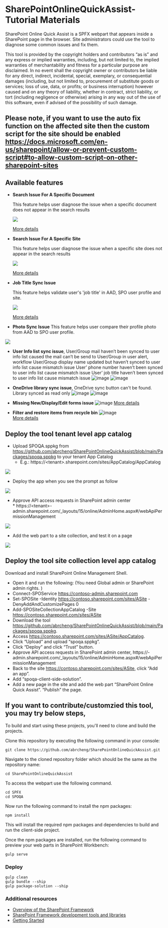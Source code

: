 # SharePointOnlineQuickAssist-Tutorial Materials

SharePoint Online Quick Assist is a SPFX webpart that appears inside a SharePoint page in the browser. Site administrators could use the tool to diagnose some common issues and fix them.

This tool is provided by the copyright holders and contributors “as is” and any express or implied warranties, including, but not limited to, the implied warranties of merchantability and fitness for a particular purpose are disclaimed. In no event shall the copyright owner or contributors be liable for any direct, indirect, incidental, special, exemplary, or consequential damages (including, but not limited to, procurement of substitute goods or services; loss of use, data, or profits; or business interruption) however caused and on any theory of liability, whether in contract, strict liability, or tort (including negligence or otherwise) arising in any way out of the use of this software, even if advised of the possibility of such damage.

## Please note, if you want to use the auto fix function on the affected site then the custom script for the site should be enabled https://docs.microsoft.com/en-us/sharepoint/allow-or-prevent-custom-script#to-allow-custom-script-on-other-sharepoint-sites

## Available features

* **Search Issue For A Specific Document**


  This feature helps user diagnose the issue when a specific document does not appear in the search results

  <IMG src=.\assets\NoCrawl.JPG>

   [More details](https://github.com/abrcheng/SharePointOnlineQuickAssist/blob/main/SPFX/SPOQA/SearchSpecificDocument.md)


* **Search Issue For A Specific Site**
	
  This feature helps user diagnose the issue when a specific site does not appear in the search results	

  <IMG src=.\assets\SiteNoCrawl.JPG>
	  
   [More details](https://github.com/abrcheng/SharePointOnlineQuickAssist/blob/main/SPFX/SPOQA/SearchSite.md)
	  

* **Job Title Sync Issue**
	

  This feature helps validate user's 'job title' in AAD, SPO user profile and site.
  
  <IMG src=.\assets\JobTitle.JPG>
  
   [More details](https://github.com/abrcheng/SharePointOnlineQuickAssist/blob/main/SPFX/SPOQA/JobTitleSyncIssue.md)
    
*  **Photo Sync Issue**
   This feature helps user compare their profile photo from AAD to SPO user profile.
    
  <IMG src=.\assets\CheckUserProfilePhoto.JPG>
    
* **User Info list sync issue**,
	User/Group mail haven’t been synced to user info list caused the mail can’t be send to User/Group in user alert, workflow 
	User/Group display name updated but haven’t synced to user info list cause mismatch issue 
	User’ phone number haven’t been synced to user info list cause mismatch issue 
	User’ job title haven’t been synced to user info list cause mismatch issue 
![image](https://user-images.githubusercontent.com/21354416/144986960-e4befdd6-b9d6-40a0-bb54-fc90ca8d0d70.png)
![image](https://user-images.githubusercontent.com/21354416/144987002-085d0652-f243-4c29-84b6-94452d3afdee.png)

*  **OneDrive library sync issue**,
	 OneDrive sync button can't be found.
	 Library synced as read only 
	 ![image](https://user-images.githubusercontent.com/21354416/144987185-d18e2e24-5b35-4436-ba3f-002dd95819c7.png)
         ![image](https://user-images.githubusercontent.com/21354416/144987204-83e0eb28-9f10-4ec4-858a-cc31c78d0d32.png)
	  
*  **Missing New/Display/Edit forms issue**
	  ![image](https://user-images.githubusercontent.com/21354416/147523270-bef520ae-e487-4414-a449-6348b31efe82.png)
[More details](https://github.com/abrcheng/SharePointOnlineQuickAssist/releases/tag/1.21.12.28)
	  
*  **Filter and restore items from recycle bin**
	  ![image](https://user-images.githubusercontent.com/21354416/155690547-1cb262ef-30d7-4717-9fa0-5cd5c6a4d8dd.png)	  
[More details](https://github.com/abrcheng/SharePointOnlineQuickAssist/releases/tag/1.22.02.25)

	  
## Deploy the tool tenant level app catalog 
* Upload SPOQA.sppkg from https://github.com/abrcheng/SharePointOnlineQuickAssist/blob/main/Packages/spoqa.sppkg to your tenant App Catalog
	* E.g.: https://&lt;tenant&gt;.sharepoint.com/sites/AppCatalog/AppCatalog
<IMG src=.\assets\UploadSolution.JPG>

* Deploy the app when you see the prompt as follow
<IMG src=.\assets\Deploy.JPG>	
	
	  
* Approve API access requests in SharePoint admin center  
        * https://&lt;tenant&gt;-admin.sharepoint.com/_layouts/15/online/AdminHome.aspx#/webApiPermissionManagement 
<IMG src=.\assets\ApproveAPI.JPG>	
	
* Add the web part to a site collection, and test it on a page    
<IMG src=.\assets\WebPart.JPG>	
	
## Deploy the tool site collection level app catalog 
Download and install SharePoint Online Management Shell.
* Open it and run the following: (You need Global admin or SharePoint admin rights. )
* Connect-SPOService https://contoso-admin.sharepoint.com
* Set-SPOSite -Identity https://contoso.sharepoint.com/sites/ASite -DenyAddAndCustomizePages 0
* Add-SPOSiteCollectionAppCatalog -Site https://contoso.sharepoint.com/sites/ASite
* Download the tool https://github.com/abrcheng/SharePointOnlineQuickAssist/blob/main/Packages/spoqa.sppkg. 
* Access https://contoso.sharepoint.com/sites/ASite/AppCatalog.
* Click “Upload” and upload “spoqa.sppkg”. 
* Click “Deploy” and click “Trust” button.
* Approve API access requests in SharePoint admin center,
        https://<tenant>-admin.sharepoint.com/_layouts/15/online/AdminHome.aspx#/webApiPermissionManagement
* Back to the site https://contoso.sharepoint.com/sites/ASite, click “Add an app”. 
* Add “spoqa-client-side-solution”.
* Add a new page in the site and add the web part “SharePoint Online Quick Assist”. “Publish” the page. 


## If you want to contribute/customzied this tool, you may try below steps,
	
To build and start using these projects, you'll need to clone and build the projects.

Clone this repository by executing the following command in your console:

```shell
git clone https://github.com/abrcheng/SharePointOnlineQuickAssist.git
```

Navigate to the cloned repository folder which should be the same as the repository name:

```shell
cd SharePointOnlineQuickAssist
```

To access the webpart use the following command.

```shell
cd SPFX
cd SPOQA
```


Now run the following command to install the npm packages:

```shell
npm install
```

This will install the required npm packages and dependencies to build and run the client-side project.

Once the npm packages are installed, run the following command to preview your web parts in SharePoint Workbench:

```shell
gulp serve
```

### Deploy
```shell	  
gulp clean
gulp bundle --ship
gulp package-solution --ship
```
### Additional resources

* [Overview of the SharePoint Framework](https://docs.microsoft.com/sharepoint/dev/spfx/sharepoint-framework-overview)
* [SharePoint Framework development tools and libraries](https://docs.microsoft.com/sharepoint/dev/spfx/tools-and-libraries)
* [Getting Started](https://docs.microsoft.com/en-us/sharepoint/dev/spfx/set-up-your-developer-tenant)
